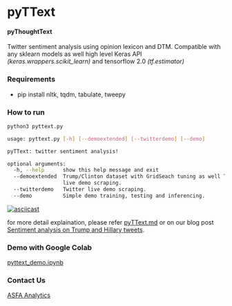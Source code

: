 # pyTText #

#### pyThoughtText ####

Twitter sentiment analysis using opinion lexicon and DTM. 
Compatible with any sklearn models as well high level Keras API *(keras.wrappers.scikit_learn)* and tensorflow 2.0 *(tf.estimator)*

### Requirements ###

* pip install nltk, tqdm, tabulate, tweepy

### How to run ###
```bash
python3 pyttext.py

usage: pyttext.py [-h] [--demoextended] [--twitterdemo] [--demo]

pyTText: twitter sentiment analysis!

optional arguments:
  -h, --help      show this help message and exit
  --demoextended  Trump/Clinton dataset with GridSeach tuning as well Twitter
                  live demo scraping.
  --twitterdemo   Twitter live demo scraping.
  --demo          Simple demo training, testing and inferencing.
```

[![asciicast](https://asciinema.org/a/347916.svg)](https://asciinema.org/a/347916)

for more detail explaination, please refer [pyTText.md](pyTText.md) or on our blog post [Sentiment analysis on Trump and Hillary tweets](https://abualfateh2901.wixsite.com/afsaanalytics/post/sentiment-analysis-on-trump-and-hillary-tweets).

### Demo with Google Colab ###

[pyttext_demo.ipynb](https://colab.research.google.com/drive/1dEQiLfAi4YE2Z9kC1lzHdjQWnUSqIc8P?usp=sharing)

### Contact Us ###
[ASFA Analytics](https://abualfateh2901.wixsite.com/afsaanalytics)